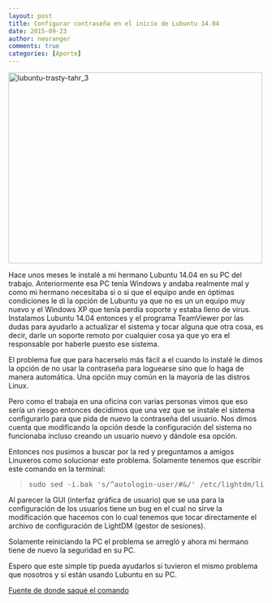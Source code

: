 ```yaml
---
layout: post
title: Configurar contraseña en el inicio de Lubuntu 14.04
date: 2015-09-23
author: neoranger
comments: true
categories: [Aporte]
---
```

<img class="  wp-image-2616 aligncenter" src="https://blogneositelinux.files.wordpress.com/2016/10/lubuntu-trasty-tahr_3.jpg" alt="lubuntu-trasty-tahr_3" width="500" height="376" />

Hace unos meses le instalé a mi hermano Lubuntu 14.04 en su PC del trabajo. Anteriormente esa PC tenía Windows y andaba realmente mal y como mi hermano necesitaba si o si que el equipo ande en óptimas condiciones le di la opción de Lubuntu ya que no es un un equipo muy nuevo y el Windows XP que tenía perdía soporte y estaba lleno de virus. Instalamos Lubuntu 14.04 entonces y el programa TeamViewer por las dudas para ayudarlo a actualizar el sistema y tocar alguna que otra cosa, es decir, darle un soporte remoto por cualquier cosa ya que yo era el responsable por haberle puesto ese sistema.

El problema fue que para hacerselo más fácil a el cuando lo instalé le dimos la opción de no usar la contraseña para loguearse sino que lo haga de manera automática. Una opción muy común en la mayoría de las distros Linux.

Pero como el trabaja en una oficina con varias personas vimos que eso sería un riesgo entonces decidimos que una vez que se instale el sistema configurarlo para que pida de nuevo la contraseña del usuario.
Nos dimos cuenta que modificando la opción desde la configuración del sistema no funcionaba incluso creando un usuario nuevo y dándole esa opción.

Entonces nos pusimos a buscar por la red y preguntamos a amigos Linuxeros como solucionar este problema. Solamente tenemos que escribir este comando en la terminal:

<blockquote>
<pre class="bbcode_code">sudo sed -i.bak 's/^autologin-user/#&amp;/' /etc/lightdm/lightdm.conf</pre>
</blockquote>

Al parecer la GUI (interfaz gráfica de usuario) que se usa para la configuración de los usuarios tiene un bug en el cual no sirve la modificación que hacemos con lo cual tenemos que tocar directamente el archivo de configuración de LightDM (gestor de sesiones).

Solamente reiniciando la PC el problema se arregló y ahora mi hermano tiene de nuevo la seguridad en su PC.

Espero que este simple tip pueda ayudarlos si tuvieron el mismo problema que nosotros y si están usando Lubuntu en su PC.

<a href="http://ubuntuforums.org/showthread.php?t=2229682">Fuente de donde saqué el comando</a>
